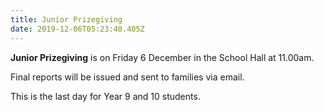 ```yaml
---
title: Junior Prizegiving
date: 2019-12-06T05:23:40.405Z
---
```

**Junior Prizegiving** is on Friday 6 December in the School Hall at 11.00am.  

Final reports will be issued and sent to families via email.  

This is the last day for Year 9 and 10 students.

